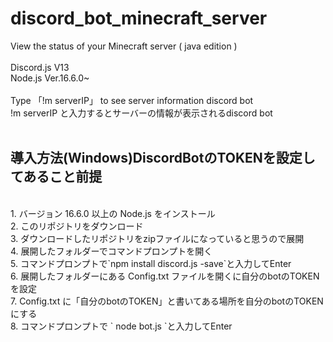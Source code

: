 # discord_bot_minecraft_server
View the status of your Minecraft server ( java edition )
<br>
<br>
Discord.js V13
<br>
Node.js Ver.16.6.0~
<br>
<br>
Type 「!m serverIP」 to see server information discord bot
<br>
!m serverIP と入力するとサーバーの情報が表示されるdiscord bot
<br>
<br>
## 導入方法(Windows)DiscordBotのTOKENを設定してあること前提
<br>
1. バージョン 16.6.0 以上の Node.js をインストール
<br>
2. このリポジトリをダウンロード
<br>
3. ダウンロードしたリポジトリをzipファイルになっていると思うので展開
<br>
4. 展開したフォルダーでコマンドプロンプトを開く
<br>
5. コマンドプロンプトで`npm install discord.js -save`と入力してEnter
<br>
6. 展開したフォルダーにある Config.txt ファイルを開くに自分のbotのTOKENを設定
<br>
7. Config.txt に「自分のbotのTOKEN」と書いてある場所を自分のbotのTOKENにする
<br>
8. コマンドプロンプトで ` node bot.js `と入力してEnter
<br>
<br>
<br>
<br>
